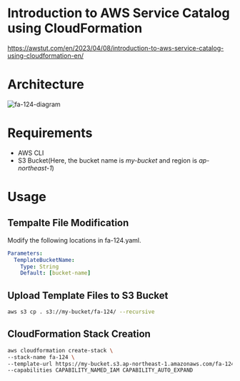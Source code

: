 # Introduction to AWS Service Catalog using CloudFormation

https://awstut.com/en/2023/04/08/introduction-to-aws-service-catalog-using-cloudformation-en/

# Architecture

![fa-124-diagram](https://user-images.githubusercontent.com/84276199/230685011-bba4aece-a3f7-4d0e-bdb6-65a091c5e914.png)

# Requirements

* AWS CLI
* S3 Bucket(Here, the bucket name is *my-bucket* and region is *ap-northeast-1*)

# Usage

## Tempalte File Modification

Modify the following locations in fa-124.yaml.

```yaml
Parameters:
  TemplateBucketName:
    Type: String
    Default: [bucket-name]
```

## Upload  Template Files to S3 Bucket

```bash
aws s3 cp . s3://my-bucket/fa-124/ --recursive
```

## CloudFormation Stack Creation

```bash
aws cloudformation create-stack \
--stack-name fa-124 \
--template-url https://my-bucket.s3.ap-northeast-1.amazonaws.com/fa-124/fa-124.yaml \
--capabilities CAPABILITY_NAMED_IAM CAPABILITY_AUTO_EXPAND
```
